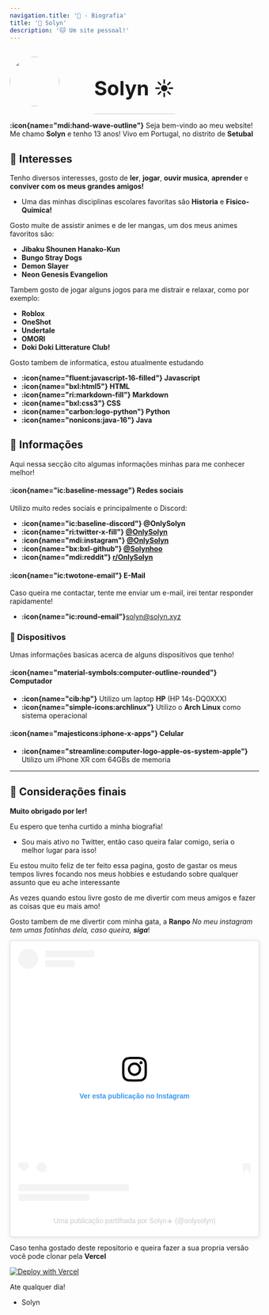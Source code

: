 ```yaml
---
navigation.title: '🌹 - Biografia'
title: '🌱 Solyn'
description: '🐱 Um site pessoal!'
---
```


<style> 
.container {
 display: grid;
 align-items: center; 
 grid-template-columns: 1fr 1fr 1fr;
 column-gap: 5px;
}

.avatar {
  margin-right: 20px;
  display: block;
  height: 100px;
  width: 100px;
  border-radius: 50%;
}

.text {
  font-size: 20px;
  border-bottom: 1px solid #ccc;
  text-align: center;
}
</style>

<div class="container">
      <div class="image">
        <img src="/avatar.png" class="avatar">
      </div>
      <div class="text">
        <h1>Solyn ☀️ </h1>
 </div>
</div>

**:icon{name="mdi:hand-wave-outline"}** Seja bem-vindo ao meu website! Me chamo **Solyn** e tenho 13 anos! Vivo em Portugal, no distrito de **Setubal**

## 🌿 Interesses

Tenho diversos interesses, gosto de **ler**, **jogar**, **ouvir musica**, **aprender** e **conviver com os meus grandes amigos!**

- Uma das minhas disciplinas escolares favoritas são **Historia** e **Fisico-Quimica!**


Gosto muite de assistir animes e de ler mangas, um dos meus animes favoritos são:
- **Jibaku Shounen Hanako-Kun**
- **Bungo Stray Dogs**
- **Demon Slayer**
- **Neon Genesis Evangelion**

Tambem gosto de jogar alguns jogos para me distrair e relaxar, como por exemplo:
- **Roblox**
- **OneShot**
- **Undertale**
- **OMORI**
- **Doki Doki Litterature Club!**




Gosto tambem de informatica, estou atualmente estudando
- **:icon{name="fluent:javascript-16-filled"} Javascript**
- **:icon{name="bxl:html5"} HTML**
- **:icon{name="ri:markdown-fill"} Markdown**
- **:icon{name="bxl:css3"} CSS**
- **:icon{name="carbon:logo-python"} Python**
- **:icon{name="nonicons:java-16"} Java**
## 🌻 Informações

Aqui nessa secção cito algumas informações minhas para me conhecer melhor!

#### :icon{name="ic:baseline-message"} Redes sociais

Utilizo muito redes sociais e principalmente o Discord:
- **:icon{name="ic:baseline-discord"} @OnlySolyn**
- **:icon{name="ri:twitter-x-fill"} [@OnlySolyn](https://x.com/onlysolyn)**
- **:icon{name="mdi:instagram"} [@OnlySolyn](https://instagram.com/onlysolyn)**
- **:icon{name="bx:bxl-github"} [@Solynhoo](https://github.com/Solynhoo)**
- **:icon{name="mdi:reddit"} [r/OnlySolyn](https://reddit.com/r/onlysolyn)**


#### :icon{name="ic:twotone-email"} E-Mail
Caso queira me contactar, tente me enviar um e-mail, irei tentar responder rapidamente!
- **:icon{name="ic:round-email"}**[solyn@solyn.xyz](mailto:solyn@solyn.xyz)

### 🌷 Dispositivos
Umas informações basicas acerca de alguns dispositivos que tenho!

#### :icon{name="material-symbols:computer-outline-rounded"} Computador
- **:icon{name="cib:hp"}** Utilizo um laptop **HP** (HP 14s-DQ0XXX)
- **:icon{name="simple-icons:archlinux"}** Utilizo o **Arch Linux** como sistema operacional


#### :icon{name="majesticons:iphone-x-apps"} Celular
- **:icon{name="streamline:computer-logo-apple-os-system-apple"}** Utilizo um iPhone XR com 64GBs de memoria

---

## 🍂 Considerações finais

**Muito obrigado por ler!**

Eu espero que tenha curtido a minha biografia!
- Sou mais ativo no Twitter, então caso queira falar comigo, seria o melhor lugar para isso!

Eu estou muito feliz de ter feito essa pagina, gosto de gastar os meus tempos livres focando nos meus hobbies e estudando sobre qualquer assunto que eu ache interessante

As vezes quando estou livre gosto de me divertir com meus amigos e fazer as coisas que eu mais amo!

Gosto tambem de me divertir com minha gata, a **Ranpo**
*No meu instagram tem umas fotinhas dela, caso queira, **siga***!

<blockquote class="instagram-media" data-instgrm-captioned data-instgrm-permalink="https://www.instagram.com/p/Cx7Lf91MYYd/?utm_source=ig_embed&amp;utm_campaign=loading" data-instgrm-version="14" style=" background:#FFF; border:0; border-radius:3px; box-shadow:0 0 1px 0 rgba(0,0,0,0.5),0 1px 10px 0 rgba(0,0,0,0.15); margin: 1px; max-width:540px; min-width:326px; padding:0; width:99.375%; width:-webkit-calc(100% - 2px); width:calc(100% - 2px);"><div style="padding:16px;"> <a href="https://www.instagram.com/p/Cx7Lf91MYYd/?utm_source=ig_embed&amp;utm_campaign=loading" style=" background:#FFFFFF; line-height:0; padding:0 0; text-align:center; text-decoration:none; width:100%;" target="_blank"> <div style=" display: flex; flex-direction: row; align-items: center;"> <div style="background-color: #F4F4F4; border-radius: 50%; flex-grow: 0; height: 40px; margin-right: 14px; width: 40px;"></div> <div style="display: flex; flex-direction: column; flex-grow: 1; justify-content: center;"> <div style=" background-color: #F4F4F4; border-radius: 4px; flex-grow: 0; height: 14px; margin-bottom: 6px; width: 100px;"></div> <div style=" background-color: #F4F4F4; border-radius: 4px; flex-grow: 0; height: 14px; width: 60px;"></div></div></div><div style="padding: 19% 0;"></div> <div style="display:block; height:50px; margin:0 auto 12px; width:50px;"><svg width="50px" height="50px" viewBox="0 0 60 60" version="1.1" xmlns="https://www.w3.org/2000/svg" xmlns:xlink="https://www.w3.org/1999/xlink"><g stroke="none" stroke-width="1" fill="none" fill-rule="evenodd"><g transform="translate(-511.000000, -20.000000)" fill="#000000"><g><path d="M556.869,30.41 C554.814,30.41 553.148,32.076 553.148,34.131 C553.148,36.186 554.814,37.852 556.869,37.852 C558.924,37.852 560.59,36.186 560.59,34.131 C560.59,32.076 558.924,30.41 556.869,30.41 M541,60.657 C535.114,60.657 530.342,55.887 530.342,50 C530.342,44.114 535.114,39.342 541,39.342 C546.887,39.342 551.658,44.114 551.658,50 C551.658,55.887 546.887,60.657 541,60.657 M541,33.886 C532.1,33.886 524.886,41.1 524.886,50 C524.886,58.899 532.1,66.113 541,66.113 C549.9,66.113 557.115,58.899 557.115,50 C557.115,41.1 549.9,33.886 541,33.886 M565.378,62.101 C565.244,65.022 564.756,66.606 564.346,67.663 C563.803,69.06 563.154,70.057 562.106,71.106 C561.058,72.155 560.06,72.803 558.662,73.347 C557.607,73.757 556.021,74.244 553.102,74.378 C549.944,74.521 548.997,74.552 541,74.552 C533.003,74.552 532.056,74.521 528.898,74.378 C525.979,74.244 524.393,73.757 523.338,73.347 C521.94,72.803 520.942,72.155 519.894,71.106 C518.846,70.057 518.197,69.06 517.654,67.663 C517.244,66.606 516.755,65.022 516.623,62.101 C516.479,58.943 516.448,57.996 516.448,50 C516.448,42.003 516.479,41.056 516.623,37.899 C516.755,34.978 517.244,33.391 517.654,32.338 C518.197,30.938 518.846,29.942 519.894,28.894 C520.942,27.846 521.94,27.196 523.338,26.654 C524.393,26.244 525.979,25.756 528.898,25.623 C532.057,25.479 533.004,25.448 541,25.448 C548.997,25.448 549.943,25.479 553.102,25.623 C556.021,25.756 557.607,26.244 558.662,26.654 C560.06,27.196 561.058,27.846 562.106,28.894 C563.154,29.942 563.803,30.938 564.346,32.338 C564.756,33.391 565.244,34.978 565.378,37.899 C565.522,41.056 565.552,42.003 565.552,50 C565.552,57.996 565.522,58.943 565.378,62.101 M570.82,37.631 C570.674,34.438 570.167,32.258 569.425,30.349 C568.659,28.377 567.633,26.702 565.965,25.035 C564.297,23.368 562.623,22.342 560.652,21.575 C558.743,20.834 556.562,20.326 553.369,20.18 C550.169,20.033 549.148,20 541,20 C532.853,20 531.831,20.033 528.631,20.18 C525.438,20.326 523.257,20.834 521.349,21.575 C519.376,22.342 517.703,23.368 516.035,25.035 C514.368,26.702 513.342,28.377 512.574,30.349 C511.834,32.258 511.326,34.438 511.181,37.631 C511.035,40.831 511,41.851 511,50 C511,58.147 511.035,59.17 511.181,62.369 C511.326,65.562 511.834,67.743 512.574,69.651 C513.342,71.625 514.368,73.296 516.035,74.965 C517.703,76.634 519.376,77.658 521.349,78.425 C523.257,79.167 525.438,79.673 528.631,79.82 C531.831,79.965 532.853,80.001 541,80.001 C549.148,80.001 550.169,79.965 553.369,79.82 C556.562,79.673 558.743,79.167 560.652,78.425 C562.623,77.658 564.297,76.634 565.965,74.965 C567.633,73.296 568.659,71.625 569.425,69.651 C570.167,67.743 570.674,65.562 570.82,62.369 C570.966,59.17 571,58.147 571,50 C571,41.851 570.966,40.831 570.82,37.631"></path></g></g></g></svg></div><div style="padding-top: 8px;"> <div style=" color:#3897f0; font-family:Arial,sans-serif; font-size:14px; font-style:normal; font-weight:550; line-height:18px;">Ver esta publicação no Instagram</div></div><div style="padding: 12.5% 0;"></div> <div style="display: flex; flex-direction: row; margin-bottom: 14px; align-items: center;"><div> <div style="background-color: #F4F4F4; border-radius: 50%; height: 12.5px; width: 12.5px; transform: translateX(0px) translateY(7px);"></div> <div style="background-color: #F4F4F4; height: 12.5px; transform: rotate(-45deg) translateX(3px) translateY(1px); width: 12.5px; flex-grow: 0; margin-right: 14px; margin-left: 2px;"></div> <div style="background-color: #F4F4F4; border-radius: 50%; height: 12.5px; width: 12.5px; transform: translateX(9px) translateY(-18px);"></div></div><div style="margin-left: 8px;"> <div style=" background-color: #F4F4F4; border-radius: 50%; flex-grow: 0; height: 20px; width: 20px;"></div> <div style=" width: 0; height: 0; border-top: 2px solid transparent; border-left: 6px solid #f4f4f4; border-bottom: 2px solid transparent; transform: translateX(16px) translateY(-4px) rotate(30deg)"></div></div><div style="margin-left: auto;"> <div style=" width: 0px; border-top: 8px solid #F4F4F4; border-right: 8px solid transparent; transform: translateY(16px);"></div> <div style=" background-color: #F4F4F4; flex-grow: 0; height: 12px; width: 16px; transform: translateY(-4px);"></div> <div style=" width: 0; height: 0; border-top: 8px solid #F4F4F4; border-left: 8px solid transparent; transform: translateY(-4px) translateX(8px);"></div></div></div> <div style="display: flex; flex-direction: column; flex-grow: 1; justify-content: center; margin-bottom: 24px;"> <div style=" background-color: #F4F4F4; border-radius: 4px; flex-grow: 0; height: 14px; margin-bottom: 6px; width: 224px;"></div> <div style=" background-color: #F4F4F4; border-radius: 4px; flex-grow: 0; height: 14px; width: 144px;"></div></div></a><p style=" color:#c9c8cd; font-family:Arial,sans-serif; font-size:14px; line-height:17px; margin-bottom:0; margin-top:8px; overflow:hidden; padding:8px 0 7px; text-align:center; text-overflow:ellipsis; white-space:nowrap;"><a href="https://www.instagram.com/p/Cx7Lf91MYYd/?utm_source=ig_embed&amp;utm_campaign=loading" style=" color:#c9c8cd; font-family:Arial,sans-serif; font-size:14px; font-style:normal; font-weight:normal; line-height:17px; text-decoration:none;" target="_blank">Uma publicação partilhada por Solyn☀️ (@onlysolyn)</a></p></div></blockquote> <script async src="//www.instagram.com/embed.js"></script>

Caso tenha gostado deste repositorio e queira fazer a sua propria versão você pode clonar pela **Vercel**

[![Deploy with Vercel](https://vercel.com/button)](https://vercel.com/new/clone?repository-url=https%3A%2F%2Fgithub.com%Solynhoo%2sxyz)

Ate qualquer dia! 

- Solyn







